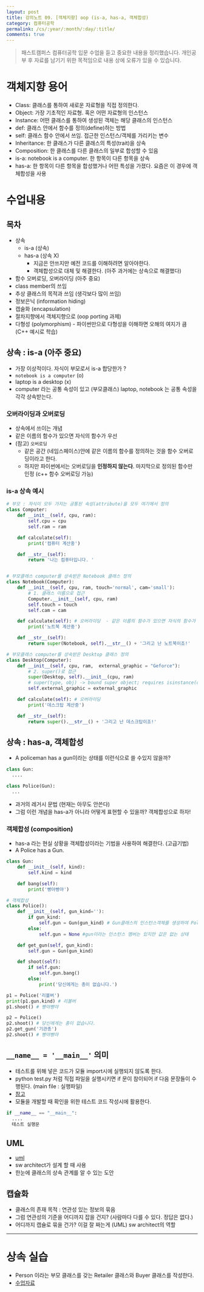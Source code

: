 ```yaml
---
layout: post
title: 강의노트 09. [객체지향] oop (is-a, has-a, 객체합성)
category: 컴퓨터공학
permalink: /cs/:year/:month/:day/:title/
comments: true
---
```

> 패스트캠퍼스 컴퓨터공학 입문 수업을 듣고 중요한 내용을 정리했습니다. 개인공부 후 자료를 남기기 위한 목적임으로 내용 상에 오류가 있을 수 있습니다.

# 객체지향 용어

- Class: 클래스를 통하여 새로운 자료형을 직접 정의한다.
- Object: 가장 기초적인 자료형. 혹은 어떤 자료형의 인스턴스
- Instance: 어떤 클래스를 통하여 생성된 객체는 해당 클래스의 인스턴스
- def: 클래스 안에서 함수를 정의(define)하는 방법
- self: 클래스 함수 안에서 쓰임. 접근한 인스턴스/객체를 가리키는 변수
- Inheritance: 한 클래스가 다른 클래스의 특성(trait)을 상속
- Composition: 한 클래스를 다른 클래스의 일부로 합성할 수 있음
- is-a: notebook is a computer. 한 항목이 다른 항목을 상속
- has-a: 한 항목이 다른 항목을 합성했거나 어떤 특성을 가졌다. 요즘은 이 경우에 객체합성을 사용


# 수업내용
## 목차
- 상속
  - is-a (상속)
  - has-a (상속 X)
    - 지금은 안쓰지만 예전 코드를 이해하려면 알아야한다.
    - 객체합성으로 대체 및 해결한다. (아주 과거에는 상속으로 해결했다)
- 함수 오버로딩, 오버라이딩 (아주 중요)
- class member의 쓰임
- 추상 클래스의 목적과 쓰임 (생각보다 많이 쓰임)
- 정보은닉 (information hiding)
- 캡술화 (encapsulation)
- 절차지향에서 객체지향으로 (oop porting 과제)
- 다형성 (polymorphism) - 파이썬만으로 다형성을 이해하면 오해의 여지가 큼 (C++ 예시로 학습)


## 상속 : is-a (아주 중요)
- 가장 이상적이다. 자식이 부모로서 is-a 합당한가 ?
- `notebook is a computer` (o)
- laptop is a desktop (x)
- computer 라는 공통 속성이 있고 (부모클래스) laptop, notebook 는 공통 속성을 각각 상속받는다.

### 오버라이딩과 오버로딩
- 상속에서 쓰이는 개념
- 같은 이름의 함수가 있으면 자식의 함수가 우선
- (참고) `오버로딩`
  - 같은 공간 (네임스페이스)안에 같은 이름의 함수를 정의하는 것을 함수 오버로딩이라고 한다.
  - 하지만 파이썬에서는 오버로딩을 __인정하지 않는다__. 마지막으로 정의된 함수만 인정 (c++ 함수 오버로딩 가능)

### is-a 상속 예시

```python
# 부모 : 자식이 모두 가지는 공통된 속성(attribute)을 모두 여기에서 정의
class Computer:
    def __init__(self, cpu, ram):
        self.cpu = cpu
        self.ram = ram

    def calculate(self):
        print('컴퓨터 계산중')

    def __str__(self):
        return '나는 컴퓨터입니다. '


# 부모클래스 computer를 상속받은 Notebook 클래스 정의
class Notebook(Computer):
    def __init__(self, cpu, ram, touch='normal', cam='small'):
        # 1. 클래스 이름으로 접근
        Computer.__init__(self, cpu, ram)
        self.touch = touch
        self.cam = cam

    def calculate(self): # 오버라이딩  - 같은 이름의 함수가 있으면 자식의 함수가 우선
        print('노트북 계산중')

    def __str__(self):
        return super(Notebook, self).__str__() + '그리고 난 노트북이죠!'

# 부모클래스 computer를 상속받은 Desktop 클래스 정의
class Desktop(Computer):
    def __init__(self, cpu, ram,  external_graphic = "Geforce"):
        # 2. super()로 접근
        super(Desktop, self).__init__(cpu, ram)
        # super(type, obj) -> bound super object; requires isinstance(obj, type)
        self.external_graphic = external_graphic

    def calculate(self): # 오버라이딩
        print('데스크탑 계산중')

    def __str__(self):
        return super().__str__() + '그리고 난 데스크탑이죠!'
```

## 상속 : has-a, 객체합성
- A policeman has a gun이라는 상태를  이런식으로 쓸 수있지 않을까?

```python
class Gun:
  ....

class Police(Gun):
  ...
```
- 과거의 레거시 문법 (현재는 아무도 안쓴다)
- 그럼 이런 개념을  has-a가 아니라 어떻게 표현할 수 있을까? 객체합성으로 하자!

### 객체합성 (composition)
- has-a 라는 현실 상황을 객체합성이라는 기법을 사용하여 해결한다. (고급기법)
- A Police has a Gun.

```python
class Gun:
    def __init__(self, kind):
        self.kind = kind

    def bang(self):
        print('빵야빵야')

# 객체합성
class Police():
    def __init__(self, gun_kind=''):
        if gun_kind:
            self.gun = Gun(gun_kind) # Gun클래스의 인스턴스객체를 생성하여 Police의 인스턴스 멤버로 할당한다.)
        else:
            self.gun = None #gun이라는 인스턴스 멤버는 있지만 값은 없는 상태

    def get_gun(self, gun_kind):
        self.gun = Gun(gun_kind)

    def shoot(self):
        if self.gun:
            self.gun.bang()
        else:
            print('당신에게는 총이 없습니다.')
```

```python
p1 = Police('리볼버')
print(p1.gun.kind) # 리볼버
p1.shoot() # 빵야빵야

p2 = Police()
p2.shoot() # 당신에게는 총이 없습니다.
p2.get_gun('기관총')
p2.shoot() # 빵야빵야
```


## `__name__ = '__main__'` 의미
- 테스트를 위해 넣은 코드가 모듈 import시에 실행되지 않도록 한다.
- python test.py 처럼 직접 파일을 실행시키면 if 문이 참이되어 if 다음 문장들이 수행된다. (main file : 실행파일)
- [참고](http://hashcode.co.kr/questions/3/if-__name__-__main__%EC%9D%80-%EC%99%9C%EC%93%B0%EB%82%98%EC%9A%94)
- 모듈을 개발할 때 확인을 위한 테스트 코드 작성시에 활용한다.

```python
if __name__ == "__main__":
  ....
  테스트 실행문
```

## UML

- [uml](https://ko.wikipedia.org/wiki/%ED%86%B5%ED%95%A9_%EB%AA%A8%EB%8D%B8%EB%A7%81_%EC%96%B8%EC%96%B4)
- sw architect가 설계 할 때 사용
- 한눈에 클래스의 상속 관계를 알 수 있는 도안

## 캡슐화
- 클래스의 존재 목적 : 연관성 있는 정보의 묶음
- 그럼 연관성의 기준을 어디까지 잡을 건지? (사람마다 다를 수 있다. 정답은 없다.)
- 어디까지 캡슐로 묶을 건가? 이걸 잘 짜는게 (UML) sw architect의 역할

---

# 상속 실습
- Person 이라는 부모 클래스를 갖는 Retailer 클래스와 Buyer 클래스를 작성한다.
- [수업자료](https://github.com/ythwork/ComputerScienceSchool/blob/master/lecture/oop/pytyon_oop2.md)
